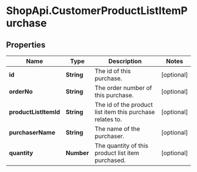 # ShopApi.CustomerProductListItemPurchase

## Properties

Name | Type | Description | Notes
------------ | ------------- | ------------- | -------------
**id** | **String** | The id of this purchase. | [optional] 
**orderNo** | **String** | The order number of this purchase. | [optional] 
**productListItemId** | **String** | The id of the product list item this purchase relates to. | [optional] 
**purchaserName** | **String** | The name of the purchaser. | [optional] 
**quantity** | **Number** | The quantity of this product list item purchased. | [optional] 


